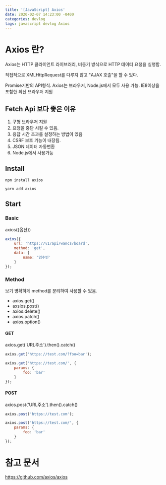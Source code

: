 ```yaml
---
title: '[JavaScript] Axios'
date: 2020-02-07 14:23:00 -0400
categories: devlog
tags: javascript devlog Axios
---
```


# Axios 란?

Axios는 HTTP 클라이언트 라이브러리, 비동기 방식으로 HTTP 데이터 요청을 실행함.

직접적으로 XMLHttpRequest를 다루지 않고 "AJAX 호출"을 할 수 있다.

Promise기반의 API형식. Axios는 브라우저, Node.js에서 모두 사용 가능. IE8이상을 포함한 최신 브라우저 지원

## Fetch Api 보다 좋은 이유

1. 구형 브라우저 지원
2. 요청을 중단 시킬 수 있음.
3. 응답 시간 초과를 설정하는 방법이 있음
4. CSRF 보호 기능이 내장됨.
5. JSON 데이터 자동변환
6. Node.js에서 사용가능

## Install

```
npm install axios

yarn add axios
```

## Start

### Basic

axios({옵션})

```javascript
axios({
	url: 'https://v1/api/wancs/board',
	method: 'get',
	data: {
		name: '임수빈'
	}
});
```

### Method

보기 명확하게 method를 분리하여 사용할 수 있음.

- axios.get()
- axsios.post()
- axios.delete()
- axios.patch()
- axios.option()

#### GET

axios.get('URL주소').then().catch()

```javascript
axios.get('https://test.com/?foo=bar');

axios.get('https://test.com/', {
	params: {
		foo: 'bar'
	}
});
```

#### POST

axios.post('URL주소').then().catch()

```javascript
axios.post('https://test.com');
```

```javascript
axios.post('https://test.com/', {
	params: {
		foo: 'bar'
	}
});
```

# 참고 문서

https://github.com/axios/axios
